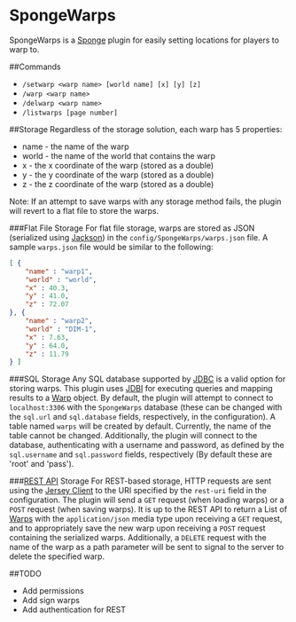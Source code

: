 # SpongeWarps
SpongeWarps is a [Sponge](https://www.spongepowered.org/) plugin for easily setting locations for players to warp to.

##Commands
* `/setwarp <warp name> [world name] [x] [y] [z]`
* `/warp <warp name>`
* `/delwarp <warp name>`
* `/listwarps [page number]`

##Storage
Regardless of the storage solution, each warp has 5 properties:
* name - the name of the warp
* world - the name of the world that contains the warp
* x - the x coordinate of the warp (stored as a double)
* y - the y coordinate of the warp (stored as a double)
* z - the z coordinate of the warp (stored as a double)

Note: If an attempt to save warps with any storage method fails, the plugin will revert to a flat file to store the warps.

###Flat File Storage
For flat file storage, warps are stored as JSON (serialized using [Jackson](http://wiki.fasterxml.com/JacksonHome)) in the `config/SpongeWarps/warps.json` file. A sample `warps.json` file would be similar to the following:

```json
[ {
    "name" : "warp1",
    "world" : "world",
    "x" : 40.3,
    "y" : 41.0,
    "z" : 72.07
}, {
    "name" : "warp2",
    "world" : "DIM-1",
    "x" : 7.63,
    "y" : 64.0,
    "z" : 11.79
} ]
```
###SQL Storage
Any SQL database supported by [JDBC](http://www.oracle.com/technetwork/java/overview-141217.html) is a valid option for storing warps. This plugin uses [JDBI](http://jdbi.org/) for executing queries and mapping results to a [Warp](https://github.com/BlockLaunch/SpongeWarps/blob/master/src/main/java/com/blocklaunch/spongewarps/Warp.java) object. By default, the plugin will attempt to connect to `localhost:3306` with the `SpongeWarps` database (these can be changed with the `sql.url` and `sql.database` fields, respectively, in the configuration). A table named `warps` will be created by default. Currently, the name of the table cannot be changed. Additionally, the plugin will connect to the database, authenticating with a username and password, as defined by the `sql.username` and `sql.password` fields, respectively (By default these are 'root' and 'pass').

###[REST API](http://en.wikipedia.org/wiki/Representational_state_transfer) Storage
For REST-based storage, HTTP requests are sent using the  [Jersey Client](https://jersey.java.net/documentation/latest/client.html) to the URI specified by the `rest-uri` field in the configuration. The plugin will send a `GET` request (when loading warps) or a `POST` request (when saving warps). It is up to the REST API to return a List of [Warps](https://github.com/BlockLaunch/SpongeWarps/blob/master/src/main/java/com/blocklaunch/spongewarps/Warp.java) with the `application/json` media type upon receiving a `GET` request, and to appropriately save the new warp upon receiving a `POST` request containing the serialized warps. Additionally, a `DELETE` request with the name of the warp as a path parameter will be sent to signal to the server to delete the specified warp.


##TODO
* Add permissions
* Add sign warps
* Add authentication for REST
